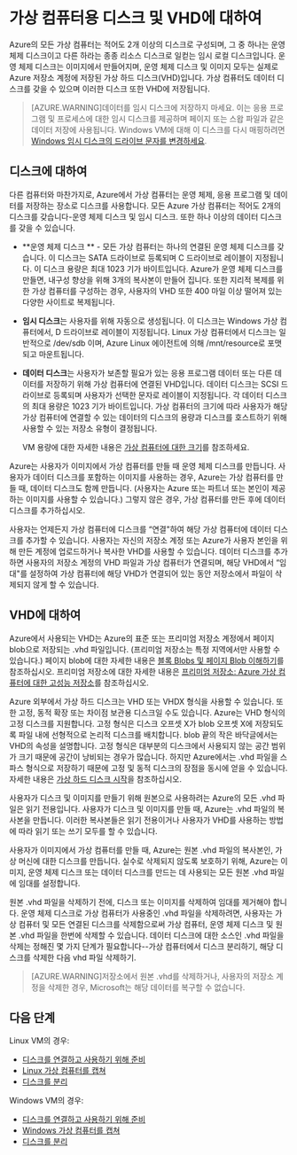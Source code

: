 <properties
	pageTitle="가상 컴퓨터용 디스크 및 VHD에 대하여"
	description="Azure의 가상 컴퓨터용 디스크 및 VHD의 기본 사항에 대해 알아봅니다. "
	services="virtual-machines"
	documentationCenter=""
	authors="KBDAzure"
	manager="timlt"
	editor="tysonn"
	tags="azure-resource-manager,azure-service-management"/>

<tags
	ms.service="virtual-machines"
	ms.workload="infrastructure-services"
	ms.tgt_pltfrm="na"
	ms.devlang="na"
	ms.topic="article"
	ms.date="06/30/2015"
	ms.author="kathydav"/>

# 가상 컴퓨터용 디스크 및 VHD에 대하여

Azure의 모든 가상 컴퓨터는 적어도 2개 이상의 디스크로 구성되며, 그 중 하나는 운영 체제 디스크이고 다른 하라는 종종 리소스 디스크로 일컫는 임시 로컬 디스크입니다. 운영 체제 디스크는 이미지에서 만들어지며, 운영 체제 디스크 및 이미지 모두는 실제로 Azure 저장소 계정에 저장된 가상 하드 디스크(VHD)입니다. 가상 컴퓨터도 데이터 디스크를 갖을 수 있으며 이러한 디스크 또한 VHD에 저장됩니다.

>[AZURE.WARNING]데이터를 임시 디스크에 저장하지 마세요. 이는 응용 프로그램 및 프로세스에 대한 임시 디스크를 제공하며 페이지 또는 스왑 파일과 같은 데이터 저장에 사용됩니다. Windows VM에 대해 이 디스크를 다시 매핑하려면 [Windows 임시 디스크의 드라이브 문자를 변경하세요](virtual-machines-windows-change-drive-letter.md).

## 디스크에 대하여

다른 컴퓨터와 마찬가지로, Azure에서 가상 컴퓨터는 운영 체제, 응용 프로그램 및 데이터를 저장하는 장소로 디스크를 사용합니다. 모든 Azure 가상 컴퓨터는 적어도 2개의 디스크를 갖습니다-운영 체제 디스크 및 임시 디스크. 또한 하나 이상의 데이터 디스크를 갖을 수 있습니다.

- **운영 체제 디스크 ** - 모든 가상 컴퓨터는 하나의 연결된 운영 체제 디스크를 갖습니다. 이 디스크는 SATA 드라이브로 등록되며 C 드라이브로 레이블이 지정됩니다. 이 디스크 용량은 최대 1023 기가 바이트입니다. Azure가 운영 체제 디스크를 만들면, 내구성 향상을 위해 3개의 복사본이 만들어 집니다. 또한 지리적 복제를 위한 가상 컴퓨터를 구성하는 경우, 사용자의 VHD 또한 400 마일 이상 떨어져 있는 다양한 사이트로 복제됩니다.
- **임시 디스크**는 사용자를 위해 자동으로 생성됩니다. 이 디스크는 Windows 가상 컴퓨터에서, D 드라이브로 레이블이 지정됩니다. Linux 가상 컴퓨터에서 디스크는 일반적으로 /dev/sdb 이며, Azure Linux 에이전트에 의해 /mnt/resource로 포맷되고 마운트됩니다.
- **데이터 디스크**는 사용자가 보존할 필요가 있는 응용 프로그램 데이터 또는 다른 데이터를 저장하기 위해 가상 컴퓨터에 연결된 VHD입니다. 데이터 디스크는 SCSI 드라이브로 등록되며 사용자가 선택한 문자로 레이블이 지정됩니다. 각 데이터 디스크의 최대 용량은 1023 기가 바이트입니다. 가상 컴퓨터의 크기에 따라 사용자가 해당 가상 컴퓨터에 연결할 수 있는 데이터의 디스크의 용량과 디스크를 호스트하기 위해 사용할 수 있는 저장소 유형이 결정됩니다.

	VM 용량에 대한 자세한 내용은 [가상 컴퓨터에 대한 크기](virtual-machines-size-specs.md)를 참조하세요.

Azure는 사용자가 이미지에서 가상 컴퓨터를 만들 때 운영 체제 디스크를 만듭니다. 사용자가 데이터 디스크를 포함하는 이미지를 사용하는 경우, Azure는 가상 컴퓨터를 만들 때, 데이터 디스크도 함께 만듭니다. (사용자는 Azure 또는 파트너 또는 본인이 제공하는 이미지를 사용할 수 있습니다.) 그렇지 않은 경우, 가상 컴퓨터를 만든 후에 데이터 디스크를 추가하십시오.

사용자는 언제든지 가상 컴퓨터에 디스크를 “연결"하여 해당 가상 컴퓨터에 데이터 디스크를 추가할 수 있습니다. 사용자는 자신의 저장소 계정 또는 Azure가 사용자 본인을 위해 만든 계정에 업로드하거나 복사한 VHD를 사용할 수 있습니다. 데이터 디스크를 추가하면 사용자의 저장소 계정의 VHD 파일과 가상 컴퓨터가 연결되며, 해당 VHD에서 “임대"를 설정하여 가상 컴퓨터에 해당 VHD가 연결되어 있는 동안 저장소에서 파일이 삭제되지 않게 할 수 있습니다.

## VHD에 대하여

Azure에서 사용되는 VHD는 Azure의 표준 또는 프리미엄 저장소 계정에서 페이지 blob으로 저장되는 .vhd 파일입니다. (프리미엄 저장소는 특정 지역에서만 사용할 수 있습니다.) 페이지 blob에 대한 자세한 내용은 [블록 Blobs 및 페이지 Blob 이해하기](https://msdn.microsoft.com/library/ee691964.aspx)를 참조하십시오. 프리미엄 저장소에 대한 자세한 내용은 [프리미엄 저장소: Azure 가상 컴퓨터에 대한 고성능 저장소](../storage-premium-storage-preview-portal.md)를 참조하십시오.

Azure 외부에서 가상 하드 디스크는 VHD 또는 VHDX 형식을 사용할 수 있습니다. 또한 고정, 동적 확장 또는 차이점 보관용 디스크일 수도 있습니다. Azure는 VHD 형식의 고정 디스크를 지원합니다. 고정 형식은 디스크 오프셋 X가 blob 오프셋 X에 저장되도록 파일 내에 선형적으로 논리적 디스크를 배치합니다. blob 끝의 작은 바닥글에서는 VHD의 속성을 설명합니다. 고정 형식은 대부분의 디스크에서 사용되지 않는 공간 범위가 크기 때문에 공간이 낭비되는 경우가 많습니다. 하지만 Azure에서는 .vhd 파일을 스파스 형식으로 저장하기 때문에 고정 및 동적 디스크의 장점을 동시에 얻을 수 있습니다. 자세한 내용은 [가상 하드 디스크 시작](https://technet.microsoft.com/library/dd979539.aspx)을 참조하십시오.

사용자가 디스크 및 이미지를 만들기 위해 원본으로 사용하려는 Azure의 모든 .vhd 파일은 읽기 전용입니다. 사용자가 디스크 및 이미지를 만들 때, Azure는 .vhd 파일의 복사본을 만듭니다. 이러한 복사본들은 읽기 전용이거나 사용자가 VHD를 사용하는 방법에 따라 읽기 또는 쓰기 모두를 할 수 있습니다.

 사용자가 이미지에서 가상 컴퓨터를 만들 때, Azure는 원본 .vhd 파일의 복사본인, 가상 머신에 대한 디스크를 만듭니다. 실수로 삭제되지 않도록 보호하기 위해, Azure는 이미지, 운영 체제 디스크 또는 데이터 디스크를 만드는 데 사용되는 모든 원본 .vhd 파일에 임대를 설정합니다.

원본 .vhd 파일을 삭제하기 전에, 디스크 또는 이미지를 삭제하여 임대를 제거해야 합니다. 운영 체제 디스크로 가상 컴퓨터가 사용중인 .vhd 파일을 삭제하려면, 사용자는 가상 컴퓨터 및 모든 연결된 디스크를 삭제함으로써 가상 컴퓨터, 운영 체제 디스크 및 원본 .vhd 파일을 한번에 삭제할 수 있습니다. 데이터 디스크에 대한 소스인 .vhd 파일을 삭제는 정해진 몇 가지 단계가 필요합니다--가상 컴퓨터에서 디스크 분리하기, 해당 디스크를 삭제한 다음 vhd 파일 삭제하기.

>[AZURE.WARNING]저장소에서 원본 .vhd를 삭제하거나, 사용자의 저장소 계정을 삭제한 경우, Microsoft는 해당 데이터를 복구할 수 없습니다.

## 다음 단계

Linux VM의 경우:

-  [디스크를 연결하고 사용하기 위해 준비](virtual-machines-linux-how-to-attach-disk.md)
-  [Linux 가상 컴퓨터를 캡쳐](virtual-machines-linux-capture-image.md)
-  [디스크를 분리](virtual-machines-linux-how-to-detach-disk.md)

Windows VM의 경우:

-  [디스크를 연결하고 사용하기 위해 준비](storage-windows-attach-disk.md)
-  [Windows 가상 컴퓨터를 캡쳐](virtual-machines-capture-image-windows-server.md)
-  [디스크를 분리](storage-windows-detach-disk.md)

<!---HONumber=August15_HO6-->